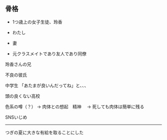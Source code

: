 ## 骨格
- 1つ歳上の女子生徒、玲香

- わたし
- 妻
- 元クラスメイトであり友人であり同僚

玲香さんの兄

不良の彼氏

中学生
「あたまが良いんだってね」と、、、

頭の良くない高校

色系の噂（？）
→ 肉体との想起　精神
　→ 死しても肉体は簡単に残る

SNSいじめ

---
つぎの夏に大きな有給を取ることにした
